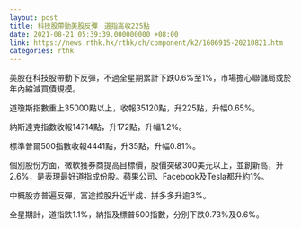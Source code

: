 ```yaml
---
layout: post
title: 科技股帶動美股反彈　道指高收225點
date: 2021-08-21 05:39:39.000000000 +08:00
link: https://news.rthk.hk/rthk/ch/component/k2/1606915-20210821.htm
categories: rthk
---
```


美股在科技股帶動下反彈，不過全星期累計下跌0.6%至1%，市場擔心聯儲局或於年內縮減買債規模。

道瓊斯指數重上35000點以上，收報35120點，升225點，升幅0.65%。

納斯達克指數收報14714點，升172點，升幅1.2%。

標準普爾500指數收報4441點，升35點，升幅0.81%。

個別股份方面，微軟獲券商提高目標價，股價突破300美元以上，並創新高，升2.6%，是表現最好道指成份股。蘋果公司、Facebook及Tesla都升約1%。

中概股亦普遍反彈，富途控股升近半成、拼多多升逾3%。

全星期計，道指跌1.1%，納指及標普500指數，分別下跌0.73%及0.6%。
